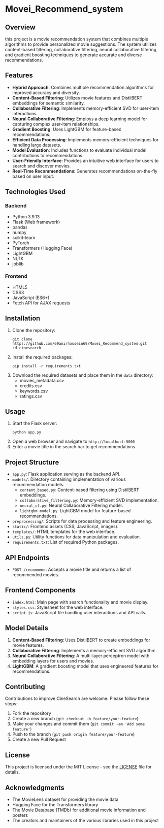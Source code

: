 # Movei_Recommend_system


## Overview
this project is a movie recommendation system that combines multiple algorithms to provide personalized movie suggestions. The system utilizes content-based filtering, collaborative filtering, neural collaborative filtering, and gradient boosting techniques to generate accurate and diverse recommendations.

## Features
- **Hybrid Approach**: Combines multiple recommendation algorithms for improved accuracy and diversity.
- **Content-Based Filtering**: Utilizes movie features and DistilBERT embeddings for semantic similarity.
- **Collaborative Filtering**: Implements memory-efficient SVD for user-item interactions.
- **Neural Collaborative Filtering**: Employs a deep learning model for capturing complex user-item relationships.
- **Gradient Boosting**: Uses LightGBM for feature-based recommendations.
- **Efficient Data Processing**: Implements memory-efficient techniques for handling large datasets.
- **Model Evaluation**: Includes functions to evaluate individual model contributions to recommendations.
- **User-Friendly Interface**: Provides an intuitive web interface for users to search and discover movies.
- **Real-Time Recommendations**: Generates recommendations on-the-fly based on user input.

## Technologies Used
### Backend
- Python 3.9.13
- Flask (Web framework)
- pandas
- numpy
- scikit-learn
- PyTorch
- Transformers (Hugging Face)
- LightGBM
- NLTK
- joblib

### Frontend
- HTML5
- CSS3
- JavaScript (ES6+)
- Fetch API for AJAX requests

## Installation
1. Clone the repository:
   ```
   git clone https://github.com/69amirhossein69/Movei_Recommend_system.git
   cd cinesearch
   ```
2. Install the required packages:
   ```
   pip install -r requirements.txt
   ```
3. Download the required datasets and place them in the `data` directory:
   - movies_metadata.csv
   - credits.csv
   - keywords.csv
   - ratings.csv

## Usage
1. Start the Flask server:
   ```
   python app.py
   ```
2. Open a web browser and navigate to `http://localhost:5000`
3. Enter a movie title in the search bar to get recommendations

## Project Structure
- `app.py`: Flask application serving as the backend API.
- `models/`: Directory containing implementation of various recommendation models.
  - `content_based.py`: Content-based filtering using DistilBERT embeddings.
  - `collaborative_filtering.py`: Memory-efficient SVD implementation.
  - `neural_cf.py`: Neural Collaborative Filtering model.
  - `lightgbm_model.py`: LightGBM model for feature-based recommendations.
- `preprocessing/`: Scripts for data processing and feature engineering.
- `static/`: Frontend assets (CSS, JavaScript, images).
- `templates/`: HTML templates for the web interface.
- `utils.py`: Utility functions for data manipulation and evaluation.
- `requirements.txt`: List of required Python packages.

## API Endpoints
- `POST /recommend`: Accepts a movie title and returns a list of recommended movies.

## Frontend Components
- `index.html`: Main page with search functionality and movie display.
- `styles.css`: Stylesheet for the web interface.
- `script.js`: JavaScript file handling user interactions and API calls.



## Model Details
1. **Content-Based Filtering**: Uses DistilBERT to create embeddings for movie features.
2. **Collaborative Filtering**: Implements a memory-efficient SVD algorithm.
3. **Neural Collaborative Filtering**: A multi-layer perceptron model with embedding layers for users and movies.
4. **LightGBM**: A gradient boosting model that uses engineered features for recommendations.

## Contributing
Contributions to improve CineSearch are welcome. Please follow these steps:
1. Fork the repository
2. Create a new branch (`git checkout -b feature/your-feature`)
3. Make your changes and commit them (`git commit -am 'Add some feature'`)
4. Push to the branch (`git push origin feature/your-feature`)
5. Create a new Pull Request

## License
This project is licensed under the MIT License - see the [LICENSE](LICENSE) file for details.

## Acknowledgments
- The MovieLens dataset for providing the movie data
- Hugging Face for the Transformers library
- The Movie Database (TMDb) for additional movie information and posters
- The creators and maintainers of the various libraries used in this project

